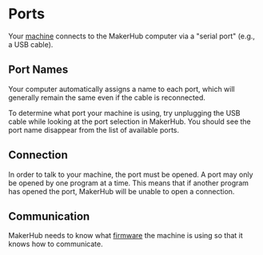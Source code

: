# Ports

Your [machine](README.md) connects to the MakerHub computer via a "serial port" (e.g., a USB cable).

## Port Names

Your computer automatically assigns a name to each port, which will generally remain the same even if the cable is reconnected.

To determine what port your machine is using, try unplugging the USB cable while looking at the port selection in MakerHub.
You should see the port name disappear from the list of available ports.

## Connection

In order to talk to your machine, the port must be opened.
A port may only be opened by one program at a time.
This means that if another program has opened the port, MakerHub will be unable to open a connection.

## Communication

MakerHub needs to know what [firmware](firmware/) the machine is using so that it knows how to communicate.
